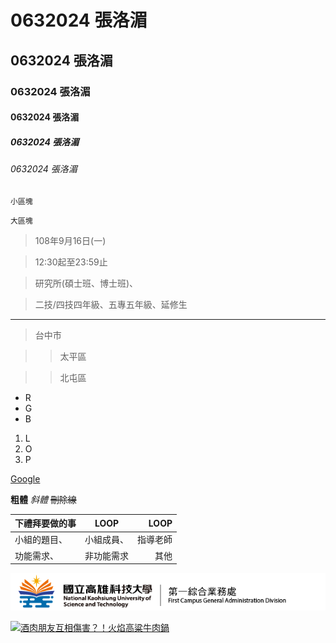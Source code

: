 # 0632024 張洛湄

## 0632024 張洛湄

### 0632024 張洛湄

#### 0632024 張洛湄

##### 0632024 張洛湄

###### 0632024 張洛湄

`小區塊`

``` 
大區塊
```

>108年9月16日(一)

>12:30起至23:59止

>研究所(碩士班、博士班)、

>二技/四技四年級、五專五年級、延修生

***

>台中市

>>太平區

>>北屯區


* R
* G
* B

1. L
2. O
3. P

[Google](http://google.com)

**粗體** *斜體* ~~刪除線~~

| 下禮拜要做的事 | LOOP | LOOP |
|:-------------|:-------------:|-------------:|
| 小組的題目、 | 小組成員、 | 指導老師 |
| 功能需求、 | 非功能需求 | 其他 |


![NKUST](NKUST.PNG "高科大")


[![酒肉朋友互相傷害？！火焰高粱牛肉鍋](https://i.imgur.com/a0PDpf3.png)](https://www.youtube.com/watch?v=Uws9moVawbs "酒肉朋友互相傷害？！火焰高粱牛肉鍋 Kaoliang Liquor Beef hot pot｜Feat.恩熙俊 aka MC Jeng｜Fred吃上癮")
